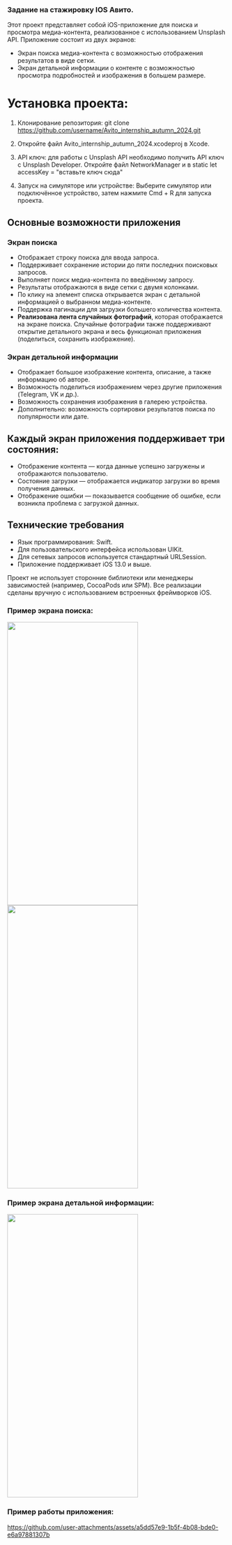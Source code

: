 ### Задание на стажировку IOS Авито.

Этот проект представляет собой iOS-приложение для поиска и просмотра медиа-контента, реализованное с использованием Unsplash API. Приложение состоит из двух экранов:

- Экран поиска медиа-контента с возможностью отображения результатов в виде сетки.
- Экран детальной информации о контенте с возможностью просмотра подробностей и изображения в большем размере.

# Установка проекта:

1. Клонирование репозитория: git clone https://github.com/username/Avito_internship_autumn_2024.git

2. Откройте файл Avito_internship_autumn_2024.xcodeproj в Xcode.

3. API ключ: для работы с Unsplash API необходимо получить API ключ с Unsplash Developer. Откройте файл NetworkManager и в  static let accessKey = "вставьте ключ сюда"

4. Запуск на симуляторе или устройстве: Выберите симулятор или подключённое устройство, затем нажмите Cmd + R для запуска проекта.

## Основные возможности приложения

### Экран поиска
- Отображает строку поиска для ввода запроса.
- Поддерживает сохранение истории до пяти последних поисковых запросов.
- Выполняет поиск медиа-контента по введённому запросу.
- Результаты отображаются в виде сетки с двумя колонками.
- По клику на элемент списка открывается экран с детальной информацией о выбранном медиа-контенте.
- Поддержка пагинации для загрузки большего количества контента.
- **Реализована лента случайных фотографий**, которая отображается на экране поиска. Случайные фотографии также поддерживают открытие детального экрана и весь функционал приложения (поделиться, сохранить изображение).


### Экран детальной информации
- Отображает большое изображение контента, описание, а также информацию об авторе.
- Возможность поделиться изображением через другие приложения (Telegram, VK и др.).
- Возможность сохранения изображения в галерею устройства.
- Дополнительно: возможность сортировки результатов поиска по популярности или дате.

## Каждый экран приложения поддерживает три состояния:

- Отображение контента — когда данные успешно загружены и отображаются пользователю.
- Состояние загрузки — отображается индикатор загрузки во время получения данных.
- Отображение ошибки — показывается сообщение об ошибке, если возникла проблема с загрузкой данных.

## Технические требования
- Язык программирования: Swift.
- Для пользовательского интерфейса использован UIKit.
- Для сетевых запросов используется стандартный URLSession.
- Приложение поддерживает iOS 13.0 и выше.

Проект не использует сторонние библиотеки или менеджеры зависимостей (например, CocoaPods или SPM). Все реализации сделаны вручную с использованием встроенных фреймворков iOS.


### Пример экрана поиска:
<img src="https://github.com/user-attachments/assets/836fa359-9988-416e-9c16-fee06c52d4b5" width="300" height="650">
<img src="https://github.com/user-attachments/assets/066a0953-a218-427f-b1a7-03aaa054d765" width="300" height="650">

### Пример экрана детальной информации:
<img src="https://github.com/user-attachments/assets/9898ffdd-ce43-4b32-89a9-aee488ae9c2d" width="300" height="650">

### Пример работы приложения: 
https://github.com/user-attachments/assets/a5dd57e9-1b5f-4b08-bde0-e6a97881307b


